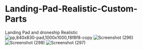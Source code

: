 # Landing-Pad-Realistic-Custom-Parts
Landing Pad and droneship Realistic
![pp,840x830-pad,1000x1000,f8f8f8-copy](https://github.com/sfsupgrades/Landing-Pad-custom-parts/assets/121486721/ba8c34b0-4738-4f63-8b30-2c1379213019)
![Screenshot (296)](https://github.com/sfsupgrades/Landing-Pad-custom-parts/assets/121486721/ff665e5d-a0c0-4d02-990b-54ae92b99b50)
![Screenshot (298)](https://github.com/sfsupgrades/Landing-Pad-custom-parts/assets/121486721/92d2e632-406a-497c-8c1f-b7ec72828001)
![Screenshot (297)](https://github.com/sfsupgrades/Landing-Pad-custom-parts/assets/121486721/81b14c12-520a-4874-ae54-372fa4c7e1a2)
